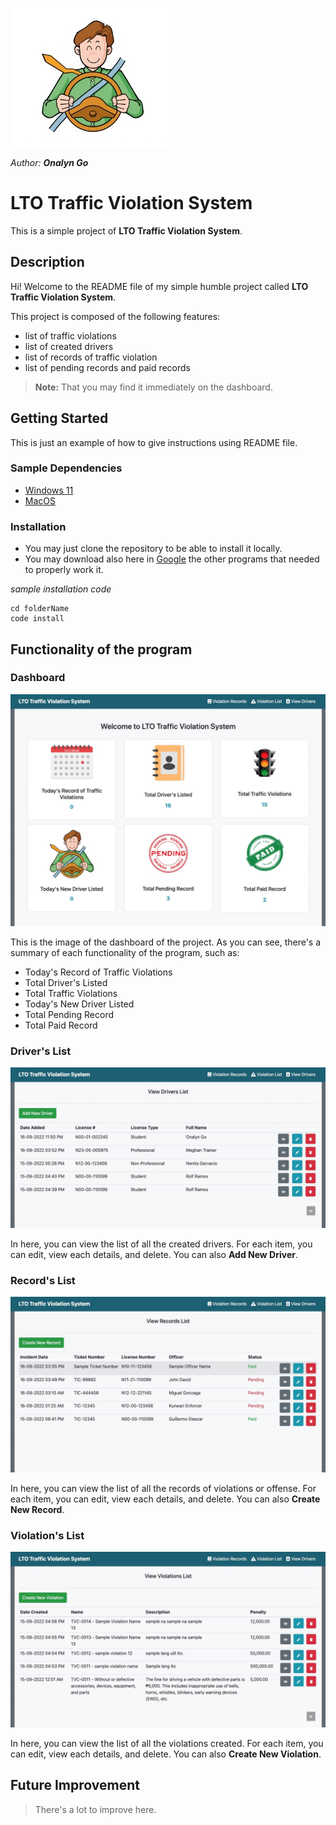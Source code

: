 ![driver logo](img/drive-logo.jpg)

_Author: **Onalyn Go**_


# LTO Traffic Violation System

This is a simple project of **LTO Traffic Violation System**.

## Description

Hi! Welcome to the README file of my simple humble project called **LTO Traffic Violation System**.

This project is composed of the following features:

- list of traffic violations
- list of created drivers
- list of records of traffic violation
- list of pending records and paid records

> **Note:** That you may find it immediately on the dashboard.

## Getting Started

This is just an example of how to give instructions using README file.

### Sample Dependencies

- [Windows 11](https://www.microsoft.com/software-download/windows11)
- [MacOS](https://www.apple.com/ph/macos/monterey/)
 
### Installation

- You may just clone the repository to be able to install it locally.
- You may download also here in [Google](https://www.google.com) the other programs that needed to properly work it.

_sample installation code_
```code
cd folderName
code install
```

## Functionality of the program

### Dashboard


![dashboard](img/lto-project-dashboard.jpg)


This is the image of the dashboard of the project. As you can see, there's a summary of each functionality of the program, such as:

- Today's Record of Traffic Violations
- Total Driver's Listed
- Total Traffic Violations
- Today's New Driver Listed
- Total Pending Record
- Total Paid Record


### Driver's List


![driver's list](img/view-drivers-list.jpg)


In here, you can view the list of all the created drivers. For each item, you can edit, view each details, and delete. You can also **Add New Driver**.


### Record's List


![record's list ](img/view-records-list.jpg)


In here, you can view the list of all the records of violations or offense. For each item, you can edit, view each details, and delete. You can also **Create New Record**.

### Violation's List


![violation list](img/view-violation-list.jpg)


In here, you can view the list of all the violations created. For each item, you can edit, view each details, and delete. You can also **Create New Violation**.


## Future Improvement

> There's a lot to improve here.